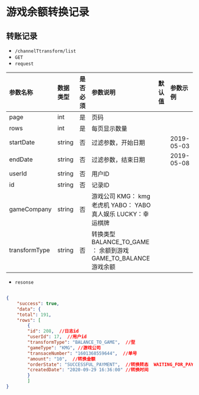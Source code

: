 # 游戏余额转换记录
## 转账记录
- `/channelTtransform/list`
- `GET`
- `request`

| 参数名称    | 数据类型 | 是否必须 | 参数说明                                                     | 默认值 | 参数示例   |
| :---------- | :------- | :------- | :----------------------------------------------------------- | :----- | :--------- |
| page        | int      | 是       | 页码                                                         |        |            |
| rows        | int      | 是       | 每页显示数量                                                 |        |            |
| startDate   | string   | 否       | 过滤参数，开始日期                                           |        | 2019-05-03 |
| endDate     | string   | 否       | 过滤参数，结束日期                                           |        | 2019-05-08 |
| userId      | string   | 否       | 用户ID                                                       |        |            |
| id          | string   | 否       | 记录ID                                                       |        |            |
| gameCompany | string   | 否       | 游戏公司 KMG： kmg老虎机  YABO：  YABO真人娱乐  LUCKY：幸运棋牌 |        |            |
| transformType | string   | 否       | 转换类型  BALANCE_TO_GAME ： 余额到游戏    GAME_TO_BALANCE  游戏余额 |        |            |

- `resonse`
```json

{
    "success": true,
    "data": {
    "total": 191,
    "rows": [
        {
        "id": 208,  //日志id
        "userId": 17,  //用户id
        "transformType": "BALANCE_TO_GAME",  //型  
        "gameType": "KMG", //游戏公司
        "transaceNumber": "1601368559644",  //单号
        "amount": "10",  //转换金额
        "orderState": "SUCCESSFUL_PAYMENT",  //转换转态  WAITING_FOR_PAYMENT 转换中  SUCCESSFUL_PAYMENT 转换成功 FAILURE_TO_PAY 转换失败
        "createdDate": "2020-09-29 16:36:00" //转换时间
        }
        ]
}
    
```